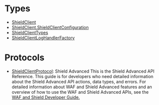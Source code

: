 # Types

  - [ShieldClient](/aws-sdk-swift/reference/0.x/AWSShield/ShieldClient)
  - [ShieldClient.ShieldClientConfiguration](/aws-sdk-swift/reference/0.x/AWSShield/ShieldClient_ShieldClientConfiguration)
  - [ShieldClientTypes](/aws-sdk-swift/reference/0.x/AWSShield/ShieldClientTypes)
  - [ShieldClientLogHandlerFactory](/aws-sdk-swift/reference/0.x/AWSShield/ShieldClientLogHandlerFactory)

# Protocols

  - [ShieldClientProtocol](/aws-sdk-swift/reference/0.x/AWSShield/ShieldClientProtocol):
    <fullname>Shield Advanced</fullname>
    This is the Shield Advanced API Reference. This guide is for developers who need detailed information about the Shield Advanced API actions,
    data types, and errors. For detailed information about WAF and Shield Advanced features and an overview of how to use the WAF and Shield Advanced APIs, see the
    <a href="https://docs.aws.amazon.com/waf/latest/developerguide/">WAF and Shield Developer Guide.
